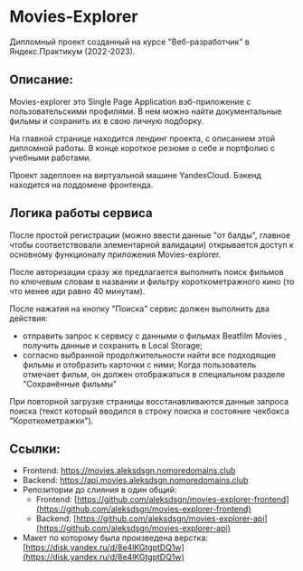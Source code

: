 # Movies-Explorer
Дипломный проект созданный на курсе "Веб-разработчик" в Яндекс.Практикум (2022-2023).


## Описание:
Movies-explorer это Single Page Application  вэб-приложение с пользовательскими профилями. В нем можно найти документальные фильмы и сохранить их в свою личную подборку.

На главной странице находится лендинг проекта, с описанием этой дипломной работы. В конце короткое резюме о себе и портфолио с учебными работами.

Проект задеплоен на виртуальной машине YandexCloud. Бэкенд находится на поддомене фронтенда.


## Логика работы сервиса

После простой регистрации (можно ввести данные "от балды", главное чтобы соответствовали элементарной валидации) открывается доступ к основному функционалу приложения Movies-explorer. 

После авторизации сразу же предлагается выполнить поиск фильмов по ключевым словам в названии и фильтру короткометражного кино (то что менее иди равно 40 минутам).

После нажатия на кнопку "Поиска" сервис должен выполнить два действия:
* отправить запрос к сервису с данными о фильмах Beatfilm Movies , получить данные и сохранить в Local Storage;
* согласно выбранной продолжительности найти все подходящие фильмы и отобразить карточки с ними;
Когда пользователь отмечает фильм, он должен отображаться в специальном разделе "Сохранённые фильмы"

При повторной загрузке страницы восстанавливаются данные запроса поиска (текст который вводился в строку поиска и состояние чекбокса "Короткометражки").


## Ссылки:
* Frontend: https://movies.aleksdsgn.nomoredomains.club
* Backend: https://api.movies.aleksdsgn.nomoredomains.club
* Репозитории до слияния в один общий:
  - Frontend: [https://github.com/aleksdsgn/movies-explorer-frontend](https://github.com/aleksdsgn/movies-explorer-frontend)
  - Backend: [https://github.com/aleksdsgn/movies-explorer-api](https://github.com/aleksdsgn/movies-explorer-api)
* Макет по которому была произведена верстка: [https://disk.yandex.ru/d/8e4lKGtgptDQ1w](https://disk.yandex.ru/d/8e4lKGtgptDQ1w)